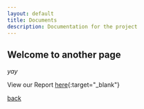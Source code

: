 ```yaml
---
layout: default
title: Documents
description: Documentation for the project
---
```


## Welcome to another page

_yay_

View our Report [here](https://docs.google.com/document/d/1qp6o2k6W6Ke8sra_D39jfZd1H_OjlNASSlBekGu2Pc4/edit?usp=sharing){:target="_blank"}

[back](./)
